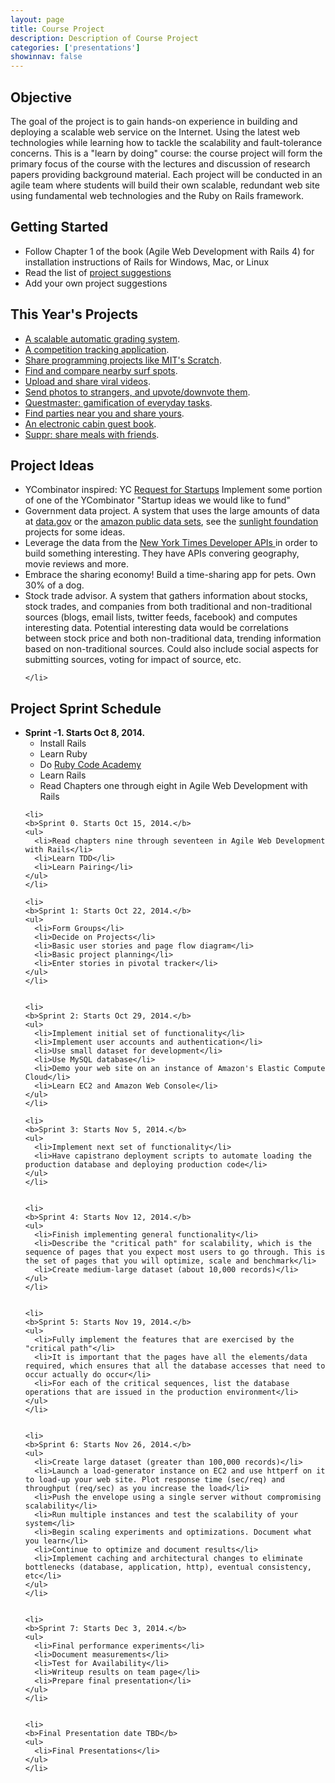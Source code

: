 ```yaml
---
layout: page
title: Course Project
description: Description of Course Project
categories: ['presentations']
showinnav: false
---
```

<div class="content">
  <h2>Objective</h2>

  <p>
  The goal of the project is to gain hands-on experience in building and
  deploying a scalable web service on the Internet.  Using the latest web
  technologies while learning how to tackle the scalability and
  fault-tolerance concerns. This is a "learn by doing" course: the course
  project will form the primary focus of the course with the lectures and
  discussion of research papers providing background material. Each project
  will be conducted in an agile team where students will build their own
  scalable, redundant web site using fundamental web technologies and the
  Ruby on Rails framework.  
  </p>


  <h2>Getting Started</h2>

  <ul>
    <li>Follow Chapter 1 of the book (Agile Web Development with Rails 4)
    for installation instructions of Rails for Windows, Mac, or Linux</li>
    <li>Read the list of <a href="#project_ideas">project suggestions</a></li>
    <li>Add your own project suggestions</li>
  </ul>
  
  <h2>This Year's Projects</h2>
  <ul>
    <li><a href="https://github.com/scalableinternetservices/Gradr">A scalable automatic grading system</a>.</li>
    <li><a href="https://github.com/scalableinternetservices/Compete">A competition tracking application</a>.</li>
    <li><a href="https://github.com/scalableinternetservices/LaPlaya">Share programming projects like MIT's Scratch</a>.</li>
    <li><a href="https://github.com/scalableinternetservices/BaconWindshield">Find and compare nearby surf spots</a>.</li>
    <li><a href="https://github.com/scalableinternetservices/Upvid">Upload and share viral videos</a>.</li>
    <li><a href="https://github.com/scalableinternetservices/Picshare">Send photos to strangers, and upvote/downvote them</a>.</li>
    <li><a href="https://github.com/scalableinternetservices/Motley-Crew">Questmaster: gamification of everyday tasks</a>.</li>
    <li><a href="https://github.com/scalableinternetservices/Xup">Find parties near you and share yours</a>.</li>
    <li><a href="https://github.com/scalableinternetservices/Team-Hytta">An electronic cabin guest book</a>.</li>
    <li><a href="https://github.com/scalableinternetservices/Suppr">Suppr: share meals with friends</a>.</li>
    
  </ul>

  <a id="project_ideas"></a>
  <h2> Project Ideas </h2>
  <ul>
    <li> YCombinator inspired: YC <a href="http://www.ycombinator.com/rfs/">Request for Startups</a> Implement some portion of one of the YCombinator "Startup ideas we would like to fund" </li>
    <li> 
    Government data project. A system that uses the large amounts of
    data at <a href="http://data.gov">data.gov</a> or the <a href="http://aws.amazon.com/publicdatasets/">amazon public data sets</a>, see the <a href="http://sunlightfoundation.com/projects/">sunlight
      foundation</a> projects for some ideas.
    </li>
    <li>
      Leverage the data from the <a href="http://developer.nytimes.com/docs"> New York Times Developer
      APIs </a> in order to build something interesting.  They have APIs
      convering geography, movie reviews and more.
    </li>
    <li>
      Embrace the sharing economy!  Build a time-sharing app for pets.
      Own 30% of a dog.
    </li>
    <li>
    Stock trade advisor. A system that gathers information about stocks,
    stock trades, and companies from both traditional and non-traditional
    sources (blogs, email lists, twitter feeds, facebook) and computes
    interesting data. Potential interesting data would be correlations
    between stock price and both non-traditional data, trending information
    based on non-traditional sources. Could also include social aspects for
    submitting sources, voting for impact of source, etc.

    </li>
  </ul>

  <h2> Project Sprint Schedule </h2>

  <ul>
    <li>
    <b>Sprint -1. Starts Oct 8, 2014.</b>
    <ul>
      <li>Install Rails</li>
      <li>Learn Ruby</li>
      <li>Do <a href="http://www.codecademy.com/en/tracks/ruby">Ruby Code Academy</a></li>
      <li>Learn Rails</li>
      <li>Read Chapters one through eight in Agile Web Development with Rails</li>
    </ul>
    </li>

    <li>
    <b>Sprint 0. Starts Oct 15, 2014.</b>
    <ul>
      <li>Read chapters nine through seventeen in Agile Web Development with Rails</li>
      <li>Learn TDD</li>
      <li>Learn Pairing</li>
    </ul>
    </li>

    <li>
    <b>Sprint 1: Starts Oct 22, 2014.</b>
    <ul>
      <li>Form Groups</li>
      <li>Decide on Projects</li>
      <li>Basic user stories and page flow diagram</li>
      <li>Basic project planning</li>
      <li>Enter stories in pivotal tracker</li>
    </ul>
    </li>


    <li>
    <b>Sprint 2: Starts Oct 29, 2014.</b>
    <ul>
      <li>Implement initial set of functionality</li>
      <li>Implement user accounts and authentication</li>
      <li>Use small dataset for development</li>
      <li>Use MySQL database</li>
      <li>Demo your web site on an instance of Amazon's Elastic Compute Cloud</li>
      <li>Learn EC2 and Amazon Web Console</li>
    </ul>
    </li>

    <li>
    <b>Sprint 3: Starts Nov 5, 2014.</b>
    <ul>
      <li>Implement next set of functionality</li>
      <li>Have capistrano deployment scripts to automate loading the production database and deploying production code</li>
    </ul>
    </li>


    <li>
    <b>Sprint 4: Starts Nov 12, 2014.</b>
    <ul>
      <li>Finish implementing general functionality</li>
      <li>Describe the "critical path" for scalability, which is the sequence of pages that you expect most users to go through. This is the set of pages that you will optimize, scale and benchmark</li>
      <li>Create medium-large dataset (about 10,000 records)</li>
    </ul>
    </li>


    <li>
    <b>Sprint 5: Starts Nov 19, 2014.</b>
    <ul>
      <li>Fully implement the features that are exercised by the "critical path"</li>
      <li>It is important that the pages have all the elements/data required, which ensures that all the database accesses that need to occur actually do occur</li>
      <li>For each of the critical sequences, list the database operations that are issued in the production environment</li>
    </ul>
    </li>


    <li>
    <b>Sprint 6: Starts Nov 26, 2014.</b>
    <ul>
      <li>Create large dataset (greater than 100,000 records)</li>
      <li>Launch a load-generator instance on EC2 and use httperf on it to load-up your web site. Plot response time (sec/req) and throughput (req/sec) as you increase the load</li>
      <li>Push the envelope using a single server without compromising scalability</li>
      <li>Run multiple instances and test the scalability of your system</li>
      <li>Begin scaling experiments and optimizations. Document what you learn</li>
      <li>Continue to optimize and document results</li>
      <li>Implement caching and architectural changes to eliminate bottlenecks (database, application, http), eventual consistency, etc</li>
    </ul>
    </li>


    <li>
    <b>Sprint 7: Starts Dec 3, 2014.</b>
    <ul>
      <li>Final performance experiments</li>
      <li>Document measurements</li>
      <li>Test for Availability</li>
      <li>Writeup results on team page</li>
      <li>Prepare final presentation</li>
    </ul>
    </li>


    <li>
    <b>Final Presentation date TBD</b>
    <ul>
      <li>Final Presentations</li>
    </ul>
    </li>


  </ul>
</div>
